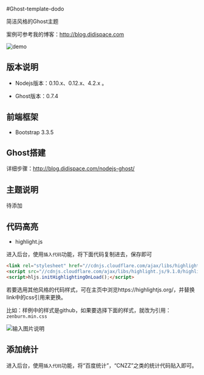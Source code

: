 #Ghost-template-dodo

简洁风格的Ghost主题

案例可参考我的博客：http://blog.didispace.com

![demo](http://git.oschina.net/uploads/images/2016/0216/111911_6212f450_437188.png "demo")

## 版本说明

- Nodejs版本：0.10.x、0.12.x、4.2.x 。

- Ghost版本：0.7.4 

## 前端框架

- Bootstrap 3.3.5

## Ghost搭建

详细步骤：http://blog.didispace.com/nodejs-ghost/

## 主题说明

待添加


## 代码高亮

- highlight.js

进入后台，使用`插入代码`功能，将下面代码复制进去，保存即可

```html
<link rel="stylesheet" href="//cdnjs.cloudflare.com/ajax/libs/highlight.js/9.1.0/styles/github.min.css">
<script src="//cdnjs.cloudflare.com/ajax/libs/highlight.js/9.1.0/highlight.min.js"></script>
<script>hljs.initHighlightingOnLoad();</script>
```

若要选用其他风格的代码样式，可在主页中浏览https://highlightjs.org/，并替换link中的css引用来更换。

比如：样例中的样式是github，如果要选择下面的样式，就改为引用：`zenburn.min.css`

![输入图片说明](http://git.oschina.net/uploads/images/2016/0218/093048_9e3736a0_437188.png "在这里输入图片标题")

## 添加统计

进入后台，使用`插入代码`功能，将“百度统计”，“CNZZ”之类的统计代码贴入即可。